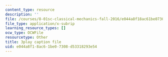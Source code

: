 ```yaml
---
content_type: resource
description: ''
file: /courses/8-01sc-classical-mechanics-fall-2016/e044a8f18ac61be07308d53318293e54_1AJbVRQTZlA.srt
file_type: application/x-subrip
learning_resource_types: []
ocw_type: OCWFile
resourcetype: Other
title: 3play caption file
uid: e044a8f1-8ac6-1be0-7308-d53318293e54
---
```

